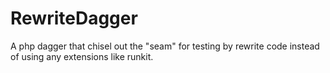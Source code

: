 # RewriteDagger
A php dagger that chisel out the "seam" for testing by rewrite code instead of using any extensions like runkit.
